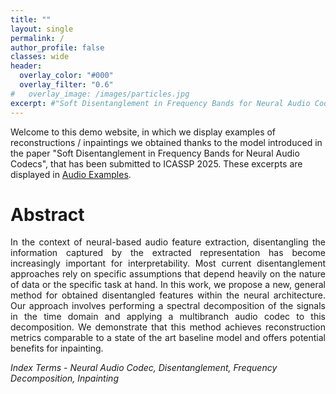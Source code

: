 ```yaml
---
title: ""
layout: single
permalink: /
author_profile: false
classes: wide
header:
  overlay_color: "#000"
  overlay_filter: "0.6"
#   overlay_image: /images/particles.jpg
excerpt: #"Soft Disentanglement in Frequency Bands for Neural Audio Codecs"
---
```


Welcome to this demo website, in which we display examples of reconstructions / inpaintings we obtained thanks to the model introduced in the paper "Soft Disentanglement in Frequency Bands for Neural Audio Codecs", that has been submitted to ICASSP 2025. These excerpts are displayed in [Audio Examples](./audio.md).

# Abstract

<html>
<div style="text-align: justify">
<p>
In the context of neural-based audio feature extraction, disentangling the information captured by the extracted representation has become increasingly important for interpretability. Most current disentanglement approaches rely on specific assumptions that depend heavily on the nature of data or the specific task at hand. In this work, we propose a new, general method for obtained disentangled features within the neural architecture. Our approach involves performing a spectral decomposition of the signals in the time domain and applying a multibranch audio codec to this decomposition. We demonstrate that this method achieves reconstruction metrics comparable to a state of the art baseline model and offers potential benefits for inpainting.
</p>

</div>
</html>

*Index Terms - Neural Audio Codec, Disentanglement, Frequency Decomposition, Inpainting*
